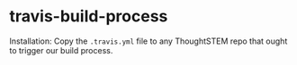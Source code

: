 # travis-build-process

Installation: Copy the `.travis.yml` file to any ThoughtSTEM repo that ought
to trigger our build process.





